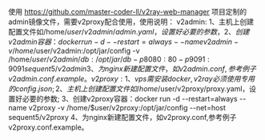 使用 https://github.com/master-coder-ll/v2ray-web-manager 项目定制的admin镜像文件，需要v2proxy配合使用，使用说明：
v2admin:
1、主机上创建配置文件如/home/$user/v2admin/admin.yaml，设置好必要的参数，
2、创建v2admin容器：docker run -d --restart=always --name v2admin -v /home/$user/v2admin:/opt/jar/config -v /home/$user/v2admin/db:/opt/jar/db -p 8080:80 -p 9091:9091 sequent5/v2admin
3、为nginx新建配置文件，如v2admin.conf,参考例子v2admin.conf.example。
v2proxy:
1、vps需安装docker,v2ray必须使用专用的config.json;
2、主机上创建配置文件如/home/$user/v2proxy/proxy.yaml，设置好必要的参数;
3、创建v2proxy容器：docker run -d --restart=always --name v2proxy -v /home/$user/v2proxy:/opt/jar/config --net=host sequent5/v2proxy
4、为nginx新建配置文件，如v2proxy.conf,参考例子v2proxy.conf.example。
